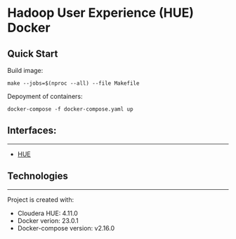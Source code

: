 # Hadoop User Experience (HUE) Docker

## Quick Start

Build image:
~~~
make --jobs=$(nproc --all) --file Makefile 
~~~

Depoyment of containers:
~~~
docker-compose -f docker-compose.yaml up
~~~


## Interfaces:
---
* [HUE](http://127.0.0.1:8888)


## Technologies
---
Project is created with:
* Cloudera HUE: 4.11.0
* Docker verion: 23.0.1
* Docker-compose version: v2.16.0
